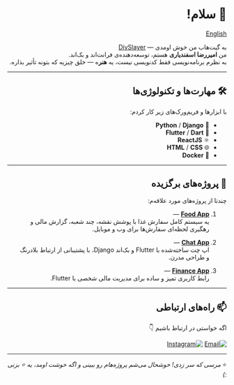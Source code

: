 <div dir="rtl">

# 👋 سلام!

[English](README_FA.md)


به گیت‌هاب من خوش اومدی — [DivSlayer](https://divslayer.github.io)  
من **امیررضا اسفندیاری** هستم، توسعه‌دهنده‌ی فرانت‌اند و بک‌اند.  
به نظرم برنامه‌نویسی فقط کدنویسی نیست، یه **هنر**ه — خلق چیزیه که بتونه تأثیر بذاره.

---

## 🛠️ مهارت‌ها و تکنولوژی‌ها

با ابزارها و فریم‌ورک‌های زیر کار کردم:

- 🐍 **Python** / **Django**
- 💙 **Flutter** / **Dart**
- ⚛️ **ReactJS**
- 🌐 **HTML** / **CSS**
- 🐳 **Docker**

---

## 🚀 پروژه‌های برگزیده

چندتا از پروژه‌های مورد علاقه‌م:

1. **[Food App](https://github.com/divslayer/Food-App)** —  
   یه سیستم کامل سفارش غذا با پوشش نقشه، چند شعبه، گزارش مالی و رهگیری لحظه‌ای سفارش‌ها برای وب و موبایل.

2. **[Chat App](https://github.com/divslayer/Chat-App)** —  
   اپ چت ساخته‌شده با Flutter و بک‌اند Django، با پشتیبانی از ارتباط بلادرنگ و طراحی مدرن.

3. **[Finance App](https://github.com/divslayer/Finance-App)** —  
   رابط کاربری تمیز و ساده برای مدیریت مالی شخصی با Flutter.

---

## 📫 راه‌های ارتباطی

اگه خواستی در ارتباط باشیم 👇

[![Email](https://img.shields.io/badge/ایمیل-EA4335?&style=for-the-badge&logo=Gmail&logoColor=white)](mailto:divslayer@gmail.com)
[![Instagram](https://img.shields.io/badge/اینستاگرام-E4405F?&style=for-the-badge&logo=Instagram&logoColor=white)](https://www.instagram.com/divslayer)

---

⭐️ *مرسی که سر زدی! خوشحال می‌شم پروژه‌هام رو ببینی و اگه خوشت اومد، یه ⭐️ بزنی :)*
</div>

